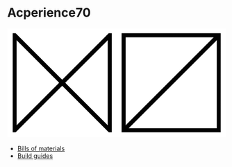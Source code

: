 # Acperience70

![LOGO](/images/logo.png)

- [Bills of materials](/docs/bom.md)
- [Build guides](/docs/buildguide_jp.md)
